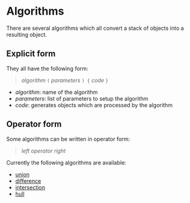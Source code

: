 # Algorithms

There are several algorithms which all convert a stack of objects into a resulting object.

## Explicit form

They all have the following form:

> *algorithm* `(` *parameters* `) {` *code* `}`

* *algorithm*: name of the algorithm
* *parameters*: list of parameters to setup the algorithm
* *code*: generates objects which are processed by the algorithm

## Operator form

Some algorithms can be written in operator form:

> *left*  *operator* *right*

Currently the following algorithms are available:

* [union](union.md)
* [difference](difference.md)
* [intersection](intersection.md)
* [hull](hull.md)
